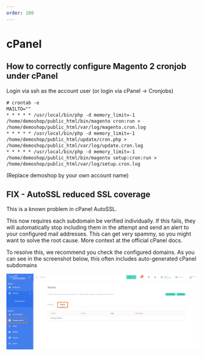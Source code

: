 ```yaml
---
order: 100
---
```


# cPanel

## How to correctly configure Magento 2 cronjob under cPanel

Login via ssh as the account user (or login via cPanel -> Cronjobs)

```
# crontab -e
MAILTO=""
* * * * * /usr/local/bin/php -d memory_limit=-1 /home/demoshop/public_html/bin/magento cron:run > /home/demoshop/public_html/var/log/magento.cron.log
* * * * * /usr/local/bin/php -d memory_limit=-1 /home/demoshop/public_html/update/cron.php > /home/demoshop/public_html/var/log/update.cron.log
* * * * * /usr/local/bin/php -d memory_limit=-1 /home/demoshop/public_html/bin/magento setup:cron:run > /home/demoshop/public_html/var/log/setup.cron.log
```
(Replace demoshop by your own account name)

## FIX - AutoSSL reduced SSL coverage

This is a known problem in cPanel AutoSSL.
 
This now requires each subdomain be verified individually. If this fails, they will automatically stop including them in the attempt and send an alert to your configured mail addresses. This can get very spammy, so you might want to solve the root cause. More context at the official cPanel docs. 

To resolve this, we recommend you check the configured domains. As you can see in the screenshot below, this often includes auto-generated cPanel subdomains

![CreateTeams](../img/turbostackapp/groups/ManageContacts.png)

